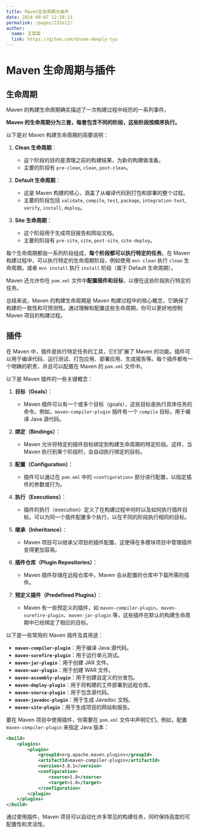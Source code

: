 ```yaml
---
title: Maven生命周期与插件
date: 2024-09-07 12:28:13
permalink: /pages/232e12/
author: 
  name: 王菜菜
  link: https://gitee.com/dream-deeply-tyu
---
```

# Maven 生命周期与插件

## 生命周期

Maven 的构建生命周期确实描述了一次构建过程中经历的一系列事件。

**Maven 的生命周期分为三套，每套包含不同的阶段，这些阶段按顺序执行。**

以下是对 Maven 构建生命周期的简要说明：

1. **Clean 生命周期**：
   - 这个阶段的目的是清理之前的构建结果，为新的构建做准备。
   - 主要的阶段有 `pre-clean`, `clean`, `post-clean`。

2. **Default 生命周期**：
   - 这是 Maven 构建的核心，涵盖了从编译代码到打包和部署的整个过程。
   - 主要的阶段包括 `validate`, `compile`, `test`, `package`, `integration-test`, `verify`, `install`, `deploy`。

3. **Site 生命周期**：
   - 这个阶段用于生成项目报告和网站文档。
   - 主要的阶段有 `pre-site`, `site`, `post-site`, `site-deploy`。

每个生命周期都由一系列阶段组成，**每个阶段都可以执行特定的任务**。在 Maven 构建过程中，可以执行特定的生命周期阶段，例如使用 `mvn clean` 执行 `clean` 生命周期，或者 `mvn install` 执行 `install` 阶段（属于 Default 生命周期）。

Maven 还允许你在 `pom.xml` 文件中**配置插件和目标**，以便在这些阶段执行特定的任务。

总结来说，Maven 的构建生命周期是 Maven 构建过程中的核心概念，它确保了构建的一致性和可预测性。通过理解和配置这些生命周期，你可以更好地控制 Maven 项目的构建过程。



## 插件

在 Maven 中，插件是执行特定任务的工具，它们扩展了 Maven 的功能。插件可以用于编译代码、运行测试、打包应用、部署应用、生成报告等。每个插件都有一个明确的职责，并且可以配置在 Maven 的 `pom.xml` 文件中。

以下是 Maven 插件的一些关键概念：

1. **目标（Goals）**：
   - Maven 插件可以有一个或多个目标（goals），这些目标是执行具体任务的命令。例如，`maven-compiler-plugin` 插件有一个 `compile` 目标，用于编译 Java 源代码。

2. **绑定（Bindings）**：
   - Maven 允许将特定的插件目标绑定到构建生命周期的特定阶段。这样，当 Maven 执行到某个阶段时，会自动执行绑定的目标。

3. **配置（Configuration）**：
   - 插件可以通过在 `pom.xml` 中的 `<configuration>` 部分进行配置，以指定插件的参数或行为。

4. **执行（Executions）**：
   - 插件的执行（execution）定义了在构建过程中何时以及如何执行插件目标。可以为同一个插件配置多个执行，以在不同的阶段执行相同的目标。

5. **继承（Inheritance）**：
   - Maven 项目可以继承父项目的插件配置，这使得在多模块项目中管理插件变得更加容易。

6. **插件仓库（Plugin Repositories）**：
   - Maven 插件存储在远程仓库中，Maven 会从配置的仓库中下载所需的插件。

7. **预定义插件（Predefined Plugins）**：
   - Maven 有一些预定义的插件，如 `maven-compiler-plugin`、`maven-surefire-plugin`、`maven-jar-plugin` 等，这些插件在默认的构建生命周期中已经绑定了相应的目标。

以下是一些常用的 Maven 插件及其用途：

- **`maven-compiler-plugin`**：用于编译 Java 源代码。
- **`maven-surefire-plugin`**：用于运行单元测试。
- **`maven-jar-plugin`**：用于创建 JAR 文件。
- **`maven-war-plugin`**：用于创建 WAR 文件。
- **`maven-assembly-plugin`**：用于创建自定义的分发包。
- **`maven-deploy-plugin`**：用于将构建的工件部署到远程仓库。
- **`maven-source-plugin`**：用于包含源代码。
- **`maven-javadoc-plugin`**：用于生成 Javadoc 文档。
- **`maven-site-plugin`**：用于生成项目的网站和报告。

要在 Maven 项目中使用插件，你需要在 `pom.xml` 文件中声明它们。例如，配置 `maven-compiler-plugin` 来指定 Java 版本：

```xml
<build>
    <plugins>
        <plugin>
            <groupId>org.apache.maven.plugins</groupId>
            <artifactId>maven-compiler-plugin</artifactId>
            <version>3.8.1</version>
            <configuration>
                <source>1.8</source>
                <target>1.8</target>
            </configuration>
        </plugin>
    </plugins>
</build>
```

通过使用插件，Maven 项目可以自动化许多常见的构建任务，同时保持高度的可配置性和灵活性。